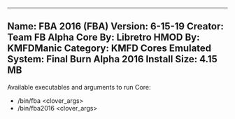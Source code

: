 -----------------------
Name: FBA 2016 (FBA)
Version: 6-15-19
Creator: Team FB Alpha
Core By: Libretro
HMOD By: KMFDManic
Category: KMFD Cores
Emulated System: Final Burn Alpha 2016
Install Size: 4.15 MB
-----------------------
Available executables and arguments to run Core:
- /bin/fba <rom> <clover_args>
- /bin/fba2016 <rom> <clover_args>
